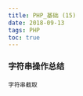 ```yaml
---
title: PHP_基础 (15)
date: 2018-09-13
tags: PHP 
toc: true
---
```


### 字符串操作总结
    字符串截取

<!-- more -->


